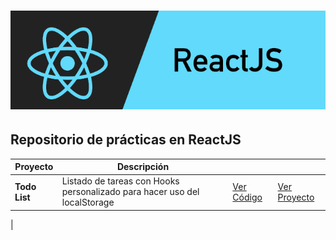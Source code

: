 <h1 align="center">
  <a href="#">
    <img src="react_banner.png">
  </a>
</h1>

## Repositorio de prácticas en ReactJS

| Proyecto      | Descripción                                                               |                                                                                      |                                                                                |
| ------------- | ------------------------------------------------------------------------- | ------------------------------------------------------------------------------------ | ------------------------------------------------------------------------------ |
| **Todo List** | Listado de tareas con Hooks personalizado para hacer uso del localStorage | [Ver Código](https://github.com/JFelixZuniga/React_Practice/tree/gh-pages/todo-list) | [Ver Proyecto](https://jfelixzuniga.github.io/React_Practice/todo-list/build/) |

|
